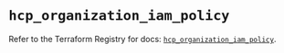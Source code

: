 # `hcp_organization_iam_policy`

Refer to the Terraform Registry for docs: [`hcp_organization_iam_policy`](https://registry.terraform.io/providers/hashicorp/hcp/0.95.1/docs/resources/organization_iam_policy).
